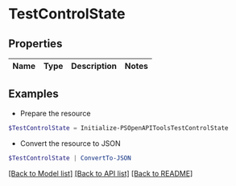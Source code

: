 # TestControlState
## Properties

Name | Type | Description | Notes
------------ | ------------- | ------------- | -------------

## Examples

- Prepare the resource
```powershell
$TestControlState = Initialize-PSOpenAPIToolsTestControlState 
```

- Convert the resource to JSON
```powershell
$TestControlState | ConvertTo-JSON
```

[[Back to Model list]](../README.md#documentation-for-models) [[Back to API list]](../README.md#documentation-for-api-endpoints) [[Back to README]](../README.md)

